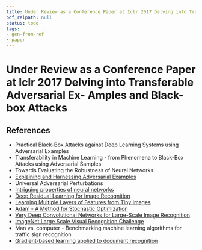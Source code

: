 ```yaml
---
title: Under Review as a Conference Paper at Iclr 2017 Delving into Transferable Adversarial Ex- Amples and Black-box Attacks
pdf_relpath: null
status: todo
tags:
- gen-from-ref
- paper
---
```


# Under Review as a Conference Paper at Iclr 2017 Delving into Transferable Adversarial Ex- Amples and Black-box Attacks

## References

- Practical Black-Box Attacks against Deep Learning Systems using Adversarial Examples
- Transferability in Machine Learning - from Phenomena to Black-Box Attacks using Adversarial Samples
- Towards Evaluating the Robustness of Neural Networks
- [Explaining and Harnessing Adversarial Examples](./explaining-and-harnessing-adversarial-examples.md)
- Universal Adversarial Perturbations
- [Intriguing properties of neural networks](./intriguing-properties-of-neural-networks.md)
- [Deep Residual Learning for Image Recognition](./deep-residual-learning-for-image-recognition.md)
- [Learning Multiple Layers of Features from Tiny Images](./learning-multiple-layers-of-features-from-tiny-images.md)
- [Adam - A Method for Stochastic Optimization](./adam-a-method-for-stochastic-optimization.md)
- [Very Deep Convolutional Networks for Large-Scale Image Recognition](./very-deep-convolutional-networks-for-large-scale-image-recognition.md)
- [ImageNet Large Scale Visual Recognition Challenge](./imagenet-large-scale-visual-recognition-challenge.md)
- Man vs. computer - Benchmarking machine learning algorithms for traffic sign recognition
- [Gradient-based learning applied to document recognition](./gradient-based-learning-applied-to-document-recognition.md)
